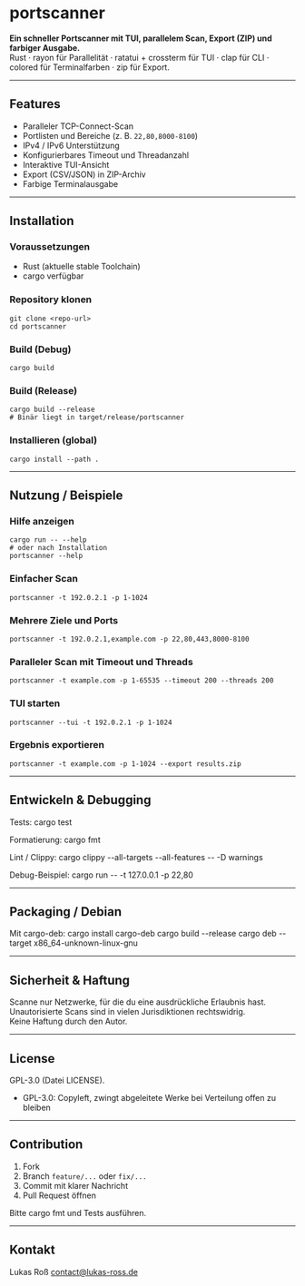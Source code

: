 # portscanner

**Ein schneller Portscanner mit TUI, parallelem Scan, Export (ZIP) und farbiger Ausgabe.**  
Rust · rayon für Parallelität · ratatui + crossterm für TUI · clap für CLI · colored für Terminalfarben · zip für Export.

---

## Features

- Paralleler TCP-Connect-Scan  
- Portlisten und Bereiche (z. B. `22,80,8000-8100`)  
- IPv4 / IPv6 Unterstützung  
- Konfigurierbares Timeout und Threadanzahl  
- Interaktive TUI-Ansicht  
- Export (CSV/JSON) in ZIP-Archiv  
- Farbige Terminalausgabe  

---

## Installation

### Voraussetzungen
- Rust (aktuelle stable Toolchain)  
- cargo verfügbar  

### Repository klonen
    git clone <repo-url>
    cd portscanner

### Build (Debug)
    cargo build

### Build (Release)
    cargo build --release
    # Binär liegt in target/release/portscanner

### Installieren (global)
    cargo install --path .

---

## Nutzung / Beispiele

### Hilfe anzeigen
    cargo run -- --help
    # oder nach Installation
    portscanner --help

### Einfacher Scan
    portscanner -t 192.0.2.1 -p 1-1024

### Mehrere Ziele und Ports
    portscanner -t 192.0.2.1,example.com -p 22,80,443,8000-8100

### Paralleler Scan mit Timeout und Threads
    portscanner -t example.com -p 1-65535 --timeout 200 --threads 200

### TUI starten
    portscanner --tui -t 192.0.2.1 -p 1-1024

### Ergebnis exportieren
    portscanner -t example.com -p 1-1024 --export results.zip

---

## Entwickeln & Debugging

Tests:
    cargo test

Formatierung:
    cargo fmt

Lint / Clippy:
    cargo clippy --all-targets --all-features -- -D warnings

Debug-Beispiel:
    cargo run -- -t 127.0.0.1 -p 22,80

---

## Packaging / Debian

Mit cargo-deb:
    cargo install cargo-deb
    cargo build --release
    cargo deb --target x86_64-unknown-linux-gnu

---

## Sicherheit & Haftung

Scanne nur Netzwerke, für die du eine ausdrückliche Erlaubnis hast.  
Unautorisierte Scans sind in vielen Jurisdiktionen rechtswidrig.  
Keine Haftung durch den Autor.

---

## License

GPL-3.0 (Datei LICENSE).
- GPL-3.0: Copyleft, zwingt abgeleitete Werke bei Verteilung offen zu bleiben  

---

## Contribution

1. Fork  
2. Branch `feature/...` oder `fix/...`  
3. Commit mit klarer Nachricht  
4. Pull Request öffnen  

Bitte cargo fmt und Tests ausführen.

---

## Kontakt

Lukas Roß <contact@lukas-ross.de>

